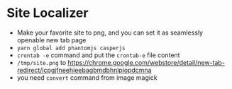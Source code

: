 # Site Localizer
- Make your favorite site to png, and you can set it as seamlessly openable new tab page
- `yarn global add phantomjs casperjs`
- `crontab -e` command and put the `crontab-e` file content
- `/tmp/site.png` to https://chrome.google.com/webstore/detail/new-tab-redirect/icpgjfneehieebagbmdbhnlpiopdcmna
- you need `convert` command from image magick